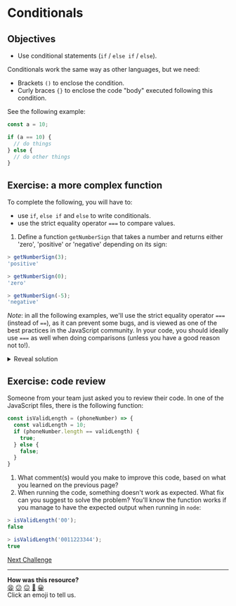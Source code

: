 # Conditionals

## Objectives

 * Use conditional statements (`if` / `else if` / `else`).

Conditionals work the same way as other languages, but we need:
  * Brackets `()` to enclose the condition.
  * Curly braces `{}` to enclose the code "body" executed following this condition.

See the following example:
```js
const a = 10;

if (a == 10) {
  // do things
} else {
  // do other things
}
```
## Exercise: a more complex function

To complete the following, you will have to:
 * use `if`, `else if` and `else` to write conditionals.
 * use the strict equality operator `===` to compare values.

1. Define a function `getNumberSign` that takes a number and returns either 'zero', 'positive' or 'negative' depending on its sign:

```javascript
> getNumberSign(3);
'positive'

> getNumberSign(0);
'zero'

> getNumberSign(-5);
'negative'
```

*Note*: in all the following examples, we'll use the strict equality operator `===` (instead of `==`), as it can prevent some bugs, and is viewed as one of the best practices in the JavaScript community. In your code, you should ideally use `===` as well when doing comparisons (unless you have a good reason not to!).

<details>
<summary>Reveal solution</summary>

```javascript
const getNumberSign = (number) => {
  if (number === 0) { // we use '===' instead of '=='
    return 'zero';
  } else if (number > 0) {
    return 'positive';
  } else {
    return 'negative';
  }
}
```

</details>

## Exercise: code review

Someone from your team just asked you to review their code. In one of the JavaScript files, there is the following function:

```javascript
const isValidLength = (phoneNumber) => {
  const validLength = 10;
  if (phoneNumber.length == validLength) {
    true;
  } else {
    false;
  }
}
```

1. What comment(s) would you make to improve this code, based on what you learned on the previous page?
2. When running the code, something doesn't work as expected. What fix can you suggest to solve the problem? You'll know the function works if you manage to have the expected output when running in `node`:

```javascript
> isValidLength('00');
false

> isValidLength('0011223344');
true
```


[Next Challenge](07_fizzbuzz_function.md)

<!-- BEGIN GENERATED SECTION DO NOT EDIT -->

---

**How was this resource?**  
[😫](https://airtable.com/shrUJ3t7KLMqVRFKR?prefill_Repository=makersacademy/javascript-fundamentals&prefill_File=contents/06_conditionals.md&prefill_Sentiment=😫) [😕](https://airtable.com/shrUJ3t7KLMqVRFKR?prefill_Repository=makersacademy/javascript-fundamentals&prefill_File=contents/06_conditionals.md&prefill_Sentiment=😕) [😐](https://airtable.com/shrUJ3t7KLMqVRFKR?prefill_Repository=makersacademy/javascript-fundamentals&prefill_File=contents/06_conditionals.md&prefill_Sentiment=😐) [🙂](https://airtable.com/shrUJ3t7KLMqVRFKR?prefill_Repository=makersacademy/javascript-fundamentals&prefill_File=contents/06_conditionals.md&prefill_Sentiment=🙂) [😀](https://airtable.com/shrUJ3t7KLMqVRFKR?prefill_Repository=makersacademy/javascript-fundamentals&prefill_File=contents/06_conditionals.md&prefill_Sentiment=😀)  
Click an emoji to tell us.

<!-- END GENERATED SECTION DO NOT EDIT -->
